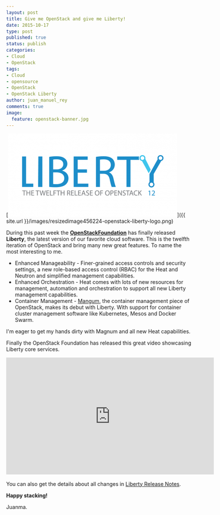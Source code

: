 ```yaml
---
layout: post
title: Give me OpenStack and give me Liberty!
date: 2015-10-17
type: post
published: true
status: publish
categories:
- Cloud
- OpenStack
tags:
- Cloud
- opensource
- OpenStack
- OpenStack Liberty
author: juan_manuel_rey
comments: true
image:
  feature: openstack-banner.jpg
---
```


[![](/images/resizedimage456224-openstack-liberty-logo.png)]({{ site.url }}/images/resizedimage456224-openstack-liberty-logo.png)

During this past week the **[OpenStackFoundation](https://www.openstack.org/foundation/)** has finally released **Liberty**, the latest version of our favorite cloud software. This is the twelfth iteration of OpenStack and bring many new great features. To name the most interesting to me.

-   Enhanced Manageability - Finer-grained access controls and security settings, a new role-based access control (RBAC) for the Heat and Neutron and simplified management capabilities.
-   Enhanced Orchestration - Heat comes with lots of new resources for management, automation and orchestration to support all new Liberty management capabilities.
-   Container Management - [Mangum](https://wiki.openstack.org/wiki/Magnum), the container management piece of OpenStack, makes its debut with Liberty. With support for container cluster management software like Kubernetes, Mesos and Docker Swarm.

I'm eager to get my hands dirty with Magnum and all new Heat capabilities.

Finally the OpenStack Foundation has released this great video showcasing Liberty core services.

<iframe width="560" height="315" src="http://www.youtube.com/embed/e7r2-p8Mki4" frameborder="0" allowfullscreen="allowfullscreen"></iframe>

You can also get the details about all changes in [Liberty Release Notes](https://wiki.openstack.org/wiki/ReleaseNotes/Liberty).

**Happy stacking!**

Juanma.

